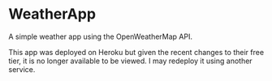 # WeatherApp
A simple weather app using the OpenWeatherMap API. 

This app was deployed on Heroku but given the recent changes to their free tier, it is no longer available to be viewed. I may redeploy it using another service. 
